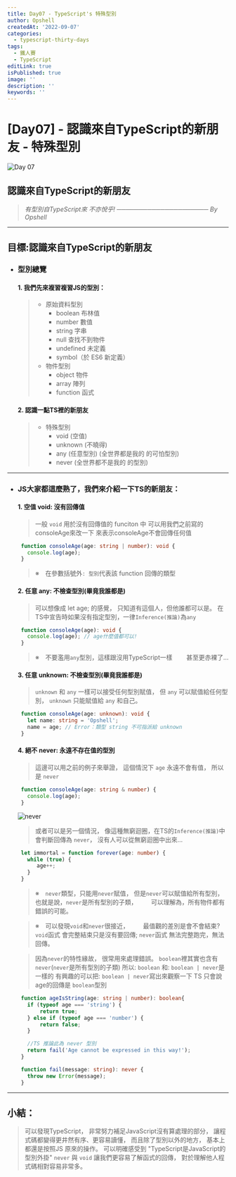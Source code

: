 ```yaml
---
title: Day07 - TypeScript's 特殊型別
author: Opshell
createdAt: '2022-09-07'
categories:
  - typescript-thirty-days
tags:
  - 鐵人賽
  - TypeScript
editLink: true
isPublished: true
image: ''
description: ''
keywords: ''
---
```

# [Day07] - 認識來自TypeScript的新朋友 - 特殊型別
![Day 07](https://ithelp.ithome.com.tw/upload/images/20220907/20109918KYTx5tuz9P.jpg)

## 認識來自TypeScript的新朋友
  > *有型別自TypeScript來*
  > *不亦悅乎!*
  > *───────────────────── By Opshell*

---
## 目標:認識來自TypeScript的新朋友
- ### 型別總覽
   #### 1. 我們先來複習複習JS的型別：
   > - 原始資料型別
   >    * boolean 布林值
   >    * number 數值
   >    * string 字串
   >    * null 查找不到物件
   >    * undefined 未定義
   >    * symbol（於 ES6 新定義）
   > - 物件型別
   >    * object 物件
   >    * array 陣列
   >    * function 函式
   #### 2. 認識一點TS裡的新朋友
   > - 特殊型別
   >    * void (空值)
   >    * unknown (不曉得)
   >    * any (任意型別) (全世界都是我的 的可怕型別)
   >    * never (全世界都不是我的 的型別)

---
- ### JS大家都這麼熟了，我們來介紹一下TS的新朋友：
   #### 1. 空值 void: 沒有回傳值
   > 一般 `void` 用於沒有回傳值的 funciton 中
   > 可以用我們之前寫的consoleAge來改一下
   > 來表示consoleAge不會回傳任何值
   ```typescript
    function consoleAge(age: string | number): void {
      console.log(age);
    }
   ```
   > ※　在參數括號外`: 型別`代表該 function 回傳的類型

   #### 2. 任意 any: 不檢查型別(畢竟我誰都是)
   > 可以想像成 let age; 的感覺，
   > 只知道有這個人，但他誰都可以是。
   > 在TS中宣告時如果沒有指定型別，一律`Inference(推論)`為`any`
   ```typescript
    function consoleAge(age): void {
      console.log(age); // age什麼值都可以!
    }
   ```
   > ※　不要濫用`any`型別，這樣跟沒用TypeScript一樣
   > 　　甚至更赤裸了...

   #### 3. 任意 unknown: 不檢查型別(畢竟我誰都是)
   > `unknown` 和 `any` 一樣可以接受任何型別賦值，
   > 但 `any` 可以賦值給任何型別，
   > `unknown` 只能賦值給 `any` 和自己。

   ```typescript
    function consoleAge(age: unknown): void {
      let name: string = 'Opshell';
      name = age; // Error：類型 string 不可指派給 unknown
    }
   ```

   #### 4. 絕不 never: 永遠不存在值的型別
   > 這邊可以用之前的例子來舉證，
   > 這個情況下 `age` 永遠不會有值，
   > 所以是 `never`

   ```typescript
    function consoleAge(age: string & number) {
      console.log(age);
    }
   ```

   ![never](https://ithelp.ithome.com.tw/upload/images/20220907/20109918tjEeNCTTd4.png)

   > 或者可以是另一個情況，
   > 像這種無窮迴圈，在TS的`Inference(推論)`中會判斷回傳為 `never`，
   > 沒有人可以從無窮迴圈中出來...
   ```typescript
    let immortal = function forever(age: number) {
      while (true) {
         age++;
      }
    }
   ```
   > ※　`never`類型，只能用`never`賦值，
   >    但是`never`可以賦值給所有型別，
   >    也就是說，`never`是所有型別的子類，
   > 　　可以理解為，所有物件都有錯誤的可能。

   > ※　可以發現`void`和`never`很接近，
   > 　　最值觀的差別是會不會結束?
   >    `void`函式 會完整結束只是沒有要回傳;
   >    `never`函式 無法完整跑完，無法回傳。

   > 因為`never`的特性緣故，
   > 很常用來處理錯誤。
   > `boolean`裡其實也含有`never`(`never`是所有型別的子類)
   > 所以: `boolean` 和: `boolean | never`是一樣的
   > 有興趣的可以把: `boolean | never`寫出來觀察一下
   > TS 只會說age的回傳是 `boolean`型別
   ```typescript
    function ageIsString(age: string | number): boolean{
      if (typeof age === 'string') {
          return true;
      } else if (typeof age === 'number') {
          return false;
      }

      //TS 推論此為 never 型別
      return fail('Age cannot be expressed in this way!');
    }

    function fail(message: string): never {
      throw new Error(message);
    }
   ```

---
## 小結：
   > 可以發現TypeScript，
   > 非常努力補足JavaScript沒有算處理的部分，
   > 讓程式碼都變得更井然有序、更容易讀懂，
   > 而且除了型別以外的地方，
   > 基本上都還是按照JS 原來的操作。
   > 可以明確感受到 "TypeScript是JavaScript的型別外掛"
   > `never` 與 `void` 讓我們更容易了解函式的回傳，
   > 對於理解他人程式碼相對容易非常多。
